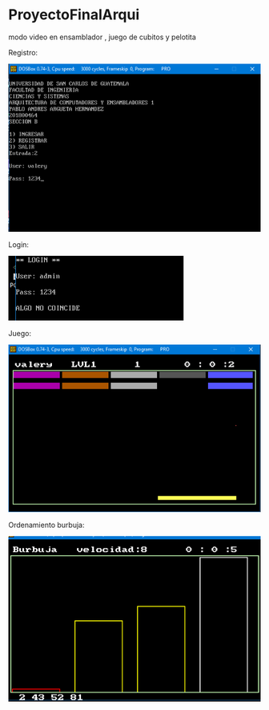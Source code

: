 # ProyectoFinalArqui
modo video en ensamblador , juego de cubitos y pelotita

Registro:

![](https://github.com/PabloAndresArg/ProyectoFinalArqui/blob/main/images/registro.png)


Login:

![](https://github.com/PabloAndresArg/ProyectoFinalArqui/blob/main/images/login.png)

Juego:

![](https://github.com/PabloAndresArg/ProyectoFinalArqui/blob/main/images/juego.png)

Ordenamiento burbuja: 

![](https://github.com/PabloAndresArg/ProyectoFinalArqui/blob/main/images/fin_ordenamiento.png)

